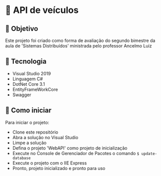 # 🚗 API de veículos
## 📖 Objetivo
Este projeto foi criado como forma de avaliação do segundo bimestre da aula de 'Sistemas Distribuídos' ministrada pelo professor Ancelmo Luiz 
## 🚀 Tecnologia
- Visual Studio 2019
- Linguagem C#
- DotNet Core 3.1
- EntityFrameWorkCore
- Swagger

## 🤔 Como iniciar
Para iniciar o projeto:
- Clone este repositório
- Abra a solução no Visual Studio
- Limpe a solução
- Defina o projeto 'WebAPI' como projeto de inicialização
- Execute no Console de Gerenciador de Pacotes o comando ``` $ update-database ```
- Execute o projeto com o IIE Express
- Pronto, projeto inicializado e pronto para uso
